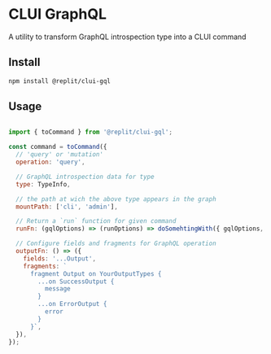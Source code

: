 # CLUI GraphQL

A utility to transform GraphQL introspection type into a CLUI command

## Install

```sh
npm install @replit/clui-gql
```

## Usage

```js

import { toCommand } from '@replit/clui-gql';

const command = toCommand({
  // 'query' or 'mutation'
  operation: 'query',

  // GraphQL introspection data for type
  type: TypeInfo,

  // the path at wich the above type appears in the graph
  mountPath: ['cli', 'admin'],

  // Return a `run` function for given command
  runFn: (gqlOptions) => (runOptions) => doSomehtingWith({ gqlOptions, runOptions }),

  // Configure fields and fragments for GraphQL operation
  outputFn: () => ({
    fields: '...Output',
    fragments: `
      fragment Output on YourOutputTypes {
        ...on SuccessOutput {
          message
        }
        ...on ErrorOutput {
          error
        }
      }`,
  }),
});
```
